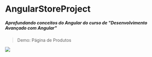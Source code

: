 <h1>AngularStoreProject</h1>
<h5>Aprofundando conceitos do Angular do curso de "Desenvolvimento Avançado com Angular"</h5>

> Demo: Página de Produtos
<img src="https://github.com/JoneilsonLima/AngularApp/assets/73480168/7659463e-6fa8-47e3-8cef-01fa38c36486" />
